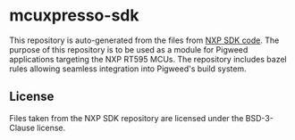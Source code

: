 # mcuxpresso-sdk

This repository is auto-generated from the files from [NXP SDK code](https://github.com/nxp-mcuxpresso/mcux-sdk). The purpose of this repository is to be used as a module for Pigweed applications targeting the NXP RT595 MCUs. The repository includes bazel rules allowing seamless integration into Pigweed's build system.

## License
Files taken from the NXP SDK repository are licensed under the BSD-3-Clause license.
